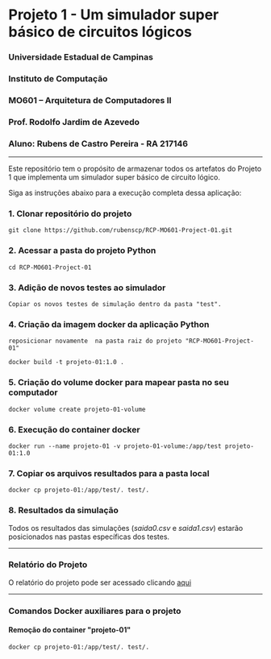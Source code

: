 # Projeto 1 - Um simulador super básico de circuitos lógicos

### Universidade Estadual de Campinas

### Instituto de Computação

### MO601 – Arquitetura de Computadores II

### Prof. Rodolfo Jardim de Azevedo

### Aluno: Rubens de Castro Pereira - RA 217146

___

Este repositório tem o propósito de armazenar todos os artefatos do Projeto 1 que implementa 
um simulador super básico de circuito lógico.

<!-- This repository has the main aim to store the assignments of the discipline Computer Architecture II of the Computer Science Pos-graduation Course of the Institute of Computation of UNICAMP. -->

Siga as instruções abaixo para a execução completa dessa aplicação:

### 1. Clonar repositório do projeto

```
git clone https://github.com/rubenscp/RCP-MO601-Project-01.git
```
	
### 2. Acessar a pasta do projeto Python
	
```
cd RCP-MO601-Project-01
```
	
### 3. Adição de novos testes ao simulador

```
Copiar os novos testes de simulação dentro da pasta "test".
```

### 4. Criação da imagem docker da aplicação Python
	
```
reposicionar novamente  na pasta raiz do projeto "RCP-MO601-Project-01"
```
```
docker build -t projeto-01:1.0 .
```

### 5. Criação do volume docker para mapear pasta no seu computador

```
docker volume create projeto-01-volume
```

### 6. Execução do container docker

```
docker run --name projeto-01 -v projeto-01-volume:/app/test projeto-01:1.0
```
	
### 7. Copiar os arquivos resultados para a pasta local

```
docker cp projeto-01:/app/test/. test/.
```
    
### 8. Resultados da simulação


Todos os resultados das simulações (*saida0.csv* e *saida1.csv*) estarão posicionados nas pastas específicas dos testes.

___

### Relatório do Projeto

O relatório do projeto pode ser acessado clicando [aqui](https://github.com/rubenscp/RCP-MO601-Project-01/blob/main/relatorio.pdf)


___

### Comandos Docker auxiliares para o projeto


#### Remoção do container "projeto-01"

```
docker cp projeto-01:/app/test/. test/.
```
